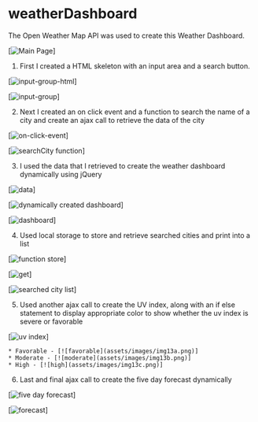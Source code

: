 # weatherDashboard

The Open Weather Map API was used to create this Weather Dashboard.

[![Main Page](assets/images/img1.png)]

1. First I created a HTML skeleton with an input area and a search button.

[![input-group-html](assets/images/img2.png)]

[![input-group](assets/images/img3.png)]

2. Next I created an on click event and a function to search the name of a city and create an ajax call to retrieve the data of the city

[![on-click-event](assets/images/img4.png)]

[![searchCity function](assets/images/img5.png)]

3. I used the data that I retrieved to create the weather dashboard dynamically using jQuery

[![data](assets/images/img6.png)]

[![dynamically created dashboard](assets/images/img7.png)]

[![dashboard](assets/images/img8.png)]

4. Used local storage to store and retrieve searched cities and print into a list

[![function store](assets/images/img9.png)]

[![get](assets/images/img10.png)]

[![searched city list](assets/images/img11.png)]

5. Used another ajax call to create the UV index, along with an if else statement to display appropriate color to show whether the uv index is severe or favorable

[![uv index](assets/images/img12.png)]

    * Favorable - [![favorable](assets/images/img13a.png)] 
    * Moderate - [![moderate](assets/images/img13b.png)]
    * High - [![high](assets/images/img13c.png)]



6. Last and final ajax call to create the five day forecast dynamically

[![five day forecast](assets/images/img14.png)]

[![forecast](assets/images/img15.png)]


